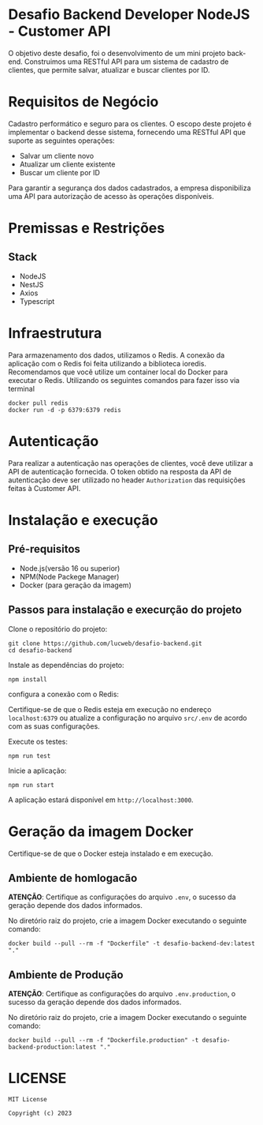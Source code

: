 # Desafio Backend Developer NodeJS - Customer API

O objetivo deste desafio, foi o desenvolvimento de um mini projeto back-end. Construimos uma RESTful API para um sistema de cadastro de clientes, que permite salvar, atualizar e buscar clientes por ID.

# Requisitos de Negócio

Cadastro performático e seguro para os clientes. O escopo deste projeto é implementar o backend desse sistema, fornecendo uma RESTful API que suporte as seguintes operações:

- Salvar um cliente novo
- Atualizar um cliente existente
- Buscar um cliente por ID

Para garantir a segurança dos dados cadastrados, a empresa disponibiliza uma API para autorização de acesso às operações disponíveis.

# Premissas e Restrições
## Stack

- NodeJS
- NestJS
- Axios
- Typescript


# Infraestrutura

Para armazenamento dos dados, utilizamos o Redis. A conexão da aplicação com o Redis foi feita utilizando a biblioteca ioredis. Recomendamos que você utilize um container local do Docker para executar o Redis. Utilizando os seguintes comandos para fazer isso via terminal

```
docker pull redis
docker run -d -p 6379:6379 redis
```

# Autenticação

Para realizar a autenticação nas operações de clientes, você deve utilizar a API de autenticação fornecida. O token obtido na resposta da API de autenticação deve ser utilizado no header `Authorization` das requisições feitas à Customer API.

# Instalação e execução
## Pré-requisitos
- Node.js(versão 16 ou superior)
- NPM(Node Packege Manager)
- Docker (para geração da imagem)

## Passos para instalação e execurção do projeto

Clone o repositório do projeto:

```
git clone https://github.com/lucweb/desafio-backend.git
cd desafio-backend
```

Instale as dependências do projeto:
```
npm install
```

configura a conexão com o Redis:

Certifique-se de que o Redis esteja em execução no endereço `localhost:6379` ou atualize a configuração no arquivo `src/.env` de acordo com as suas configurações.


Execute os testes:
```
npm run test
```

Inicie a aplicação:
```
npm run start
```
A aplicação estará disponível em `http://localhost:3000`.

# Geração da imagem Docker
Certifique-se de que o Docker esteja instalado e em execução.

## Ambiente de homlogacão

**ATENÇÃO**: Certifique as configurações do arquivo `.env`, o sucesso da geração depende dos dados informados.

No diretório raiz do projeto, crie a imagem Docker executando o seguinte comando:
```
docker build --pull --rm -f "Dockerfile" -t desafio-backend-dev:latest "."
```


## Ambiente de Produção

**ATENÇÃO**: Certifique as configurações do arquivo `.env.production`, o sucesso da geração depende dos dados informados.

No diretório raiz do projeto, crie a imagem Docker executando o seguinte comando:
```
docker build --pull --rm -f "Dockerfile.production" -t desafio-backend-production:latest "."
```


# LICENSE
```
MIT License

Copyright (c) 2023
```